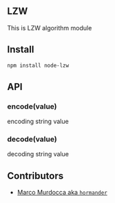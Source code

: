 LZW
-------------

This is LZW algorithm module

## Install

```bash
npm install node-lzw
```

## API

### encode(value)

encoding string value

### decode(value)

decoding string value

## Contributors

- [Marco Murdocca aka `hormander`](https://github.com/hormander)
